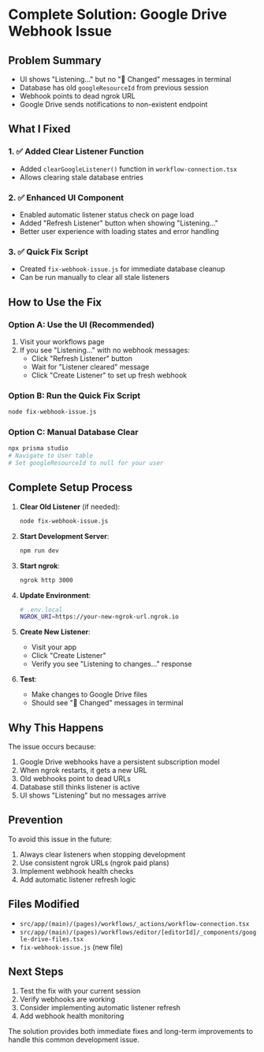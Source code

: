 # Complete Solution: Google Drive Webhook Issue

## Problem Summary
- UI shows "Listening..." but no "🔴 Changed" messages in terminal
- Database has old `googleResourceId` from previous session
- Webhook points to dead ngrok URL
- Google Drive sends notifications to non-existent endpoint

## What I Fixed

### 1. ✅ Added Clear Listener Function
- Added `clearGoogleListener()` function in `workflow-connection.tsx`
- Allows clearing stale database entries

### 2. ✅ Enhanced UI Component
- Enabled automatic listener status check on page load
- Added "Refresh Listener" button when showing "Listening..."
- Better user experience with loading states and error handling

### 3. ✅ Quick Fix Script
- Created `fix-webhook-issue.js` for immediate database cleanup
- Can be run manually to clear all stale listeners

## How to Use the Fix

### Option A: Use the UI (Recommended)
1. Visit your workflows page
2. If you see "Listening..." with no webhook messages:
   - Click "Refresh Listener" button
   - Wait for "Listener cleared" message
   - Click "Create Listener" to set up fresh webhook

### Option B: Run the Quick Fix Script
```bash
node fix-webhook-issue.js
```

### Option C: Manual Database Clear
```bash
npx prisma studio
# Navigate to User table
# Set googleResourceId to null for your user
```

## Complete Setup Process

1. **Clear Old Listener** (if needed):
   ```bash
   node fix-webhook-issue.js
   ```

2. **Start Development Server**:
   ```bash
   npm run dev
   ```

3. **Start ngrok**:
   ```bash
   ngrok http 3000
   ```

4. **Update Environment**:
   ```bash
   # .env.local
   NGROK_URI=https://your-new-ngrok-url.ngrok.io
   ```

5. **Create New Listener**:
   - Visit your app
   - Click "Create Listener"
   - Verify you see "Listening to changes..." response

6. **Test**:
   - Make changes to Google Drive files
   - Should see "🔴 Changed" messages in terminal

## Why This Happens

The issue occurs because:
1. Google Drive webhooks have a persistent subscription model
2. When ngrok restarts, it gets a new URL
3. Old webhooks point to dead URLs
4. Database still thinks listener is active
5. UI shows "Listening" but no messages arrive

## Prevention

To avoid this issue in the future:
1. Always clear listeners when stopping development
2. Use consistent ngrok URLs (ngrok paid plans)
3. Implement webhook health checks
4. Add automatic listener refresh logic

## Files Modified

- `src/app/(main)/(pages)/workflows/_actions/workflow-connection.tsx`
- `src/app/(main)/(pages)/workflows/editor/[editorId]/_components/google-drive-files.tsx`
- `fix-webhook-issue.js` (new file)

## Next Steps

1. Test the fix with your current session
2. Verify webhooks are working
3. Consider implementing automatic listener refresh
4. Add webhook health monitoring

The solution provides both immediate fixes and long-term improvements to handle this common development issue.